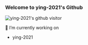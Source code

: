 ### Welcome to ying-2021's Github 

![ying-2021's github visitor](https://profile-counter.glitch.me/ying-2021/count.svg)

🔭 I’m currently working on

- ying-2021
  <!--
  **ying-2021/ying-2021** is a  _special_  repository because its `README.md` (this file) appears on your GitHub profile.

Here are some ideas to get you started:

- 🔭 I’m currently working on ...
- 🌱 I’m currently learning ...
-  I’m looking to collaborate on ...
- 🤔 I’m looking for help with ...
- 💬 Ask me about ...
-  How to reach me: ...
-  Pronouns: ...
-  Fun fact: ...
  -->
